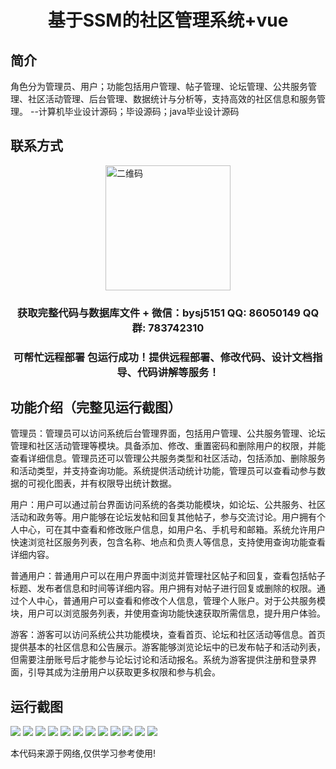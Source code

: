 <p><h1 align="center">基于SSM的社区管理系统+vue</h1></p>

## 简介
角色分为管理员、用户；功能包括用户管理、帖子管理、论坛管理、公共服务管理、社区活动管理、后台管理、数据统计与分析等，支持高效的社区信息和服务管理。    --计算机毕业设计源码；毕设源码；java毕业设计源码


## 联系方式
<img src="https://bs-1329754181.cos.ap-shanghai.myqcloud.com/wx.jpg" alt="二维码" style="display: block; margin: 0 auto;" width="200px">
<p><h3 align="center">获取完整代码与数据库文件 + 微信：bysj5151 QQ: 86050149 QQ群: 783742310</h3></p>
<p><h3 align="center">可帮忙远程部署 包运行成功！提供远程部署、修改代码、设计文档指导、代码讲解等服务！</h3></p>

## 功能介绍（完整见运行截图）
管理员：管理员可以访问系统后台管理界面，包括用户管理、公共服务管理、论坛管理和社区活动管理等模块。具备添加、修改、重置密码和删除用户的权限，并能查看详细信息。管理员还可以管理公共服务类型和社区活动，包括添加、删除服务和活动类型，并支持查询功能。系统提供活动统计功能，管理员可以查看动参与数据的可视化图表，并有权限导出统计数据。

用户：用户可以通过前台界面访问系统的各类功能模块，如论坛、公共服务、社区活动和政务等。用户能够在论坛发帖和回复其他帖子，参与交流讨论。用户拥有个人中心，可在其中查看和修改账户信息，如用户名、手机号和邮箱。系统允许用户快速浏览社区服务列表，包含名称、地点和负责人等信息，支持使用查询功能查看详细内容。

普通用户：普通用户可以在用户界面中浏览并管理社区帖子和回复，查看包括帖子标题、发布者信息和时间等详细内容。用户拥有对帖子进行回复或删除的权限。通过个人中心，普通用户可以查看和修改个人信息，管理个人账户。对于公共服务模块，用户可以浏览服务列表，并使用查询功能快速获取所需信息，提升用户体验。

游客：游客可以访问系统公共功能模块，查看首页、论坛和社区活动等信息。首页提供基本的社区信息和公告展示。游客能够浏览论坛中的已发布帖子和活动列表，但需要注册账号后才能参与论坛讨论和活动报名。系统为游客提供注册和登录界面，引导其成为注册用户以获取更多权限和参与机会。


## 运行截图
![](https://bs-1329754181.cos.ap-shanghai.myqcloud.com/ssm/CommunityManagementSystem/img/001.jpg)
![](https://bs-1329754181.cos.ap-shanghai.myqcloud.com/ssm/CommunityManagementSystem/img/002.jpg)
![](https://bs-1329754181.cos.ap-shanghai.myqcloud.com/ssm/CommunityManagementSystem/img/003.jpg)
![](https://bs-1329754181.cos.ap-shanghai.myqcloud.com/ssm/CommunityManagementSystem/img/004.jpg)
![](https://bs-1329754181.cos.ap-shanghai.myqcloud.com/ssm/CommunityManagementSystem/img/005.jpg)
![](https://bs-1329754181.cos.ap-shanghai.myqcloud.com/ssm/CommunityManagementSystem/img/006.jpg)
![](https://bs-1329754181.cos.ap-shanghai.myqcloud.com/ssm/CommunityManagementSystem/img/007.jpg)
![](https://bs-1329754181.cos.ap-shanghai.myqcloud.com/ssm/CommunityManagementSystem/img/008.jpg)
![](https://bs-1329754181.cos.ap-shanghai.myqcloud.com/ssm/CommunityManagementSystem/img/009.jpg)
![](https://bs-1329754181.cos.ap-shanghai.myqcloud.com/ssm/CommunityManagementSystem/img/010.jpg)
![](https://bs-1329754181.cos.ap-shanghai.myqcloud.com/ssm/CommunityManagementSystem/img/011.jpg)
![](https://bs-1329754181.cos.ap-shanghai.myqcloud.com/ssm/CommunityManagementSystem/img/012.jpg)

<p>本代码来源于网络,仅供学习参考使用!</p>
